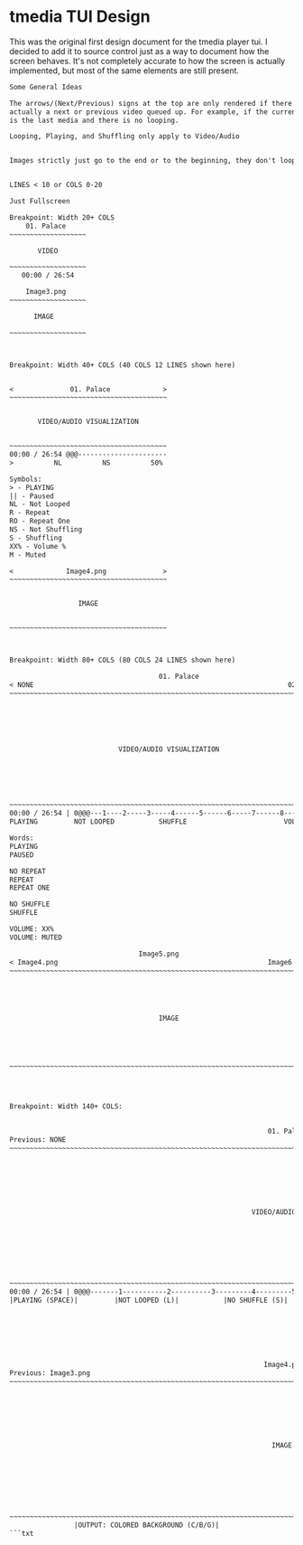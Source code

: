 # tmedia TUI Design

This was the original first design document for the tmedia player tui. I decided
to add it to source control just as a way to document how the screen behaves.
It's not completely accurate to how the screen is actually implemented, but most
of the same elements are still present.

```txt
Some General Ideas

The arrows/(Next/Previous) signs at the top are only rendered if there is
actually a next or previous video queued up. For example, if the current media
is the last media and there is no looping. 

Looping, Playing, and Shuffling only apply to Video/Audio


Images strictly just go to the end or to the beginning, they don't loop at all


LINES < 10 or COLS 0-20 

Just Fullscreen

Breakpoint: Width 20+ COLS
    01. Palace
~~~~~~~~~~~~~~~~~~~

       VIDEO

~~~~~~~~~~~~~~~~~~~
   00:00 / 26:54

    Image3.png
~~~~~~~~~~~~~~~~~~~

      IMAGE

~~~~~~~~~~~~~~~~~~~



Breakpoint: Width 40+ COLS (40 COLS 12 LINES shown here)


<              01. Palace             >
~~~~~~~~~~~~~~~~~~~~~~~~~~~~~~~~~~~~~~~


       VIDEO/AUDIO VISUALIZATION


~~~~~~~~~~~~~~~~~~~~~~~~~~~~~~~~~~~~~~~
00:00 / 26:54 @@@----------------------
>          NL          NS          50%

Symbols:
> - PLAYING
|| - Paused
NL - Not Looped
R - Repeat
RO - Repeat One
NS - Not Shuffling
S - Shuffling
XX% - Volume %
M - Muted

<             Image4.png              >
~~~~~~~~~~~~~~~~~~~~~~~~~~~~~~~~~~~~~~~


                 IMAGE


~~~~~~~~~~~~~~~~~~~~~~~~~~~~~~~~~~~~~~~



Breakpoint: Width 80+ COLS (80 COLS 24 LINES shown here)

                                     01. Palace
< NONE                                                               02. Peso > 
~~~~~~~~~~~~~~~~~~~~~~~~~~~~~~~~~~~~~~~~~~~~~~~~~~~~~~~~~~~~~~~~~~~~~~~~~~~~~~~






                           VIDEO/AUDIO VISUALIZATION






~~~~~~~~~~~~~~~~~~~~~~~~~~~~~~~~~~~~~~~~~~~~~~~~~~~~~~~~~~~~~~~~~~~~~~~~~~~~~~~
00:00 / 26:54 | 0@@@---1----2-----3-----4------5------6-----7------8----9------
PLAYING         NOT LOOPED           SHUFFLE                        VOLUME: 50% 

Words:
PLAYING
PAUSED

NO REPEAT
REPEAT
REPEAT ONE

NO SHUFFLE
SHUFFLE

VOLUME: XX%
VOLUME: MUTED

                                Image5.png
< Image4.png                                                    Image6.png    >
~~~~~~~~~~~~~~~~~~~~~~~~~~~~~~~~~~~~~~~~~~~~~~~~~~~~~~~~~~~~~~~~~~~~~~~~~~~~~~~





                                     IMAGE





~~~~~~~~~~~~~~~~~~~~~~~~~~~~~~~~~~~~~~~~~~~~~~~~~~~~~~~~~~~~~~~~~~~~~~~~~~~~~~~




Breakpoint: Width 140+ COLS:

                                                                                                                                            
                                                                01. Palace                                                                  
Previous: NONE                                                                                                               Next: 02. Peso
~~~~~~~~~~~~~~~~~~~~~~~~~~~~~~~~~~~~~~~~~~~~~~~~~~~~~~~~~~~~~~~~~~~~~~~~~~~~~~~~~~~~~~~~~~~~~~~~~~~~~~~~~~~~~~~~~~~~~~~~~~~~~~~~~~~~~~~~~~~







                                                            VIDEO/AUDIO VISUALIZATION








~~~~~~~~~~~~~~~~~~~~~~~~~~~~~~~~~~~~~~~~~~~~~~~~~~~~~~~~~~~~~~~~~~~~~~~~~~~~~~~~~~~~~~~~~~~~~~~~~~~~~~~~~~~~~~~~~~~~~~~~~~~~~~~~~~~~~~~~~~
00:00 / 26:54 | 0@@@-------1-----------2----------3---------4---------5---------6------------7----------8-------------9--------------------
|PLAYING (SPACE)|         |NOT LOOPED (L)|           |NO SHUFFLE (S)|               |VOLUME: 50% (UP/DOWN)|                      |M: More|
 






                                                               Image4.png 
Previous: Image3.png                                                                                                      Next: Image5.png
~~~~~~~~~~~~~~~~~~~~~~~~~~~~~~~~~~~~~~~~~~~~~~~~~~~~~~~~~~~~~~~~~~~~~~~~~~~~~~~~~~~~~~~~~~~~~~~~~~~~~~~~~~~~~~~~~~~~~~~~~~~~~~~~~~~~~~~~~~~







                                                                 IMAGE








~~~~~~~~~~~~~~~~~~~~~~~~~~~~~~~~~~~~~~~~~~~~~~~~~~~~~~~~~~~~~~~~~~~~~~~~~~~~~~~~~~~~~~~~~~~~~~~~~~~~~~~~~~~~~~~~~~~~~~~~~~~~~~~~~~~~~~~~~~
                |OUTPUT: COLORED BACKGROUND (C/B/G)|                                          |F: Toggle Fullscreen|
```txt